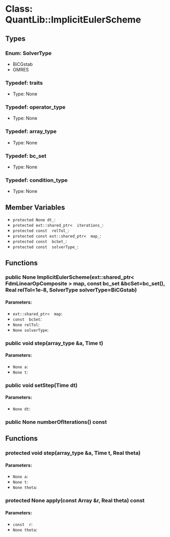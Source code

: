 # Class: QuantLib::ImplicitEulerScheme

## Types
### Enum: SolverType
- BiCGstab
- GMRES

### Typedef: traits
- Type: None

### Typedef: operator_type
- Type: None

### Typedef: array_type
- Type: None

### Typedef: bc_set
- Type: None

### Typedef: condition_type
- Type: None

## Member Variables
- `protected None dt_`: 
- `protected ext::shared_ptr<  iterations_`: 
- `protected const  relTol_`: 
- `protected const ext::shared_ptr<  map_`: 
- `protected const  bcSet_`: 
- `protected const  solverType_`: 

## Functions
### public None ImplicitEulerScheme(ext::shared_ptr< FdmLinearOpComposite > map, const bc_set &bcSet=bc_set(), Real relTol=1e-8, SolverType solverType=BiCGstab)

#### Parameters:
- `ext::shared_ptr<  map`: 
- `const  bcSet`: 
- `None relTol`: 
- `None solverType`: 

### public void step(array_type &a, Time t)

#### Parameters:
- `None a`: 
- `None t`: 

### public void setStep(Time dt)

#### Parameters:
- `None dt`: 

### public None numberOfIterations() const


## Functions
### protected void step(array_type &a, Time t, Real theta)

#### Parameters:
- `None a`: 
- `None t`: 
- `None theta`: 

### protected None apply(const Array &r, Real theta) const

#### Parameters:
- `const  r`: 
- `None theta`: 

